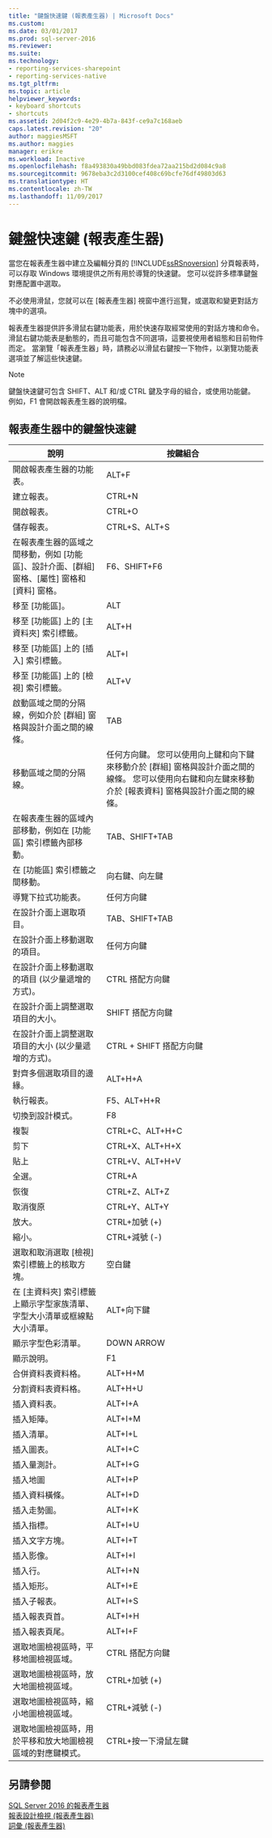 ```yaml
---
title: "鍵盤快速鍵 (報表產生器) | Microsoft Docs"
ms.custom: 
ms.date: 03/01/2017
ms.prod: sql-server-2016
ms.reviewer: 
ms.suite: 
ms.technology:
- reporting-services-sharepoint
- reporting-services-native
ms.tgt_pltfrm: 
ms.topic: article
helpviewer_keywords:
- keyboard shortcuts
- shortcuts
ms.assetid: 2d04f2c9-4e29-4b7a-843f-ce9a7c168aeb
caps.latest.revision: "20"
author: maggiesMSFT
ms.author: maggies
manager: erikre
ms.workload: Inactive
ms.openlocfilehash: f8a493830a49bbd083fdea72aa215bd2d084c9a8
ms.sourcegitcommit: 9678eba3c2d3100cef408c69bcfe76df49803d63
ms.translationtype: HT
ms.contentlocale: zh-TW
ms.lasthandoff: 11/09/2017
---
```

# <a name="keyboard-shortcuts-report-builder"></a>鍵盤快速鍵 (報表產生器)
  當您在報表產生器中建立及編輯分頁的 [!INCLUDE[ssRSnoversion](../../includes/ssrsnoversion-md.md)] 分頁報表時，可以存取 Windows 環境提供之所有用於導覽的快速鍵。 您可以從許多標準鍵盤對應配置中選取。  
  
 不必使用滑鼠，您就可以在 [報表產生器] 視窗中進行巡覽，或選取和變更對話方塊中的選項。  
  
 報表產生器提供許多滑鼠右鍵功能表，用於快速存取經常使用的對話方塊和命令。 滑鼠右鍵功能表是動態的，而且可能包含不同選項，這要視使用者組態和目前物件而定。 當瀏覽「報表產生器」時，請務必以滑鼠右鍵按一下物件，以瀏覽功能表選項並了解這些快速鍵。  
  
> [!NOTE]  
>  鍵盤快速鍵可包含 SHIFT、ALT 和/或 CTRL 鍵及字母的組合，或使用功能鍵。 例如，F1 會開啟報表產生器的說明檔。  
  
## <a name="keyboard-shortcuts-in-report-builder"></a>報表產生器中的鍵盤快速鍵  
  
|說明|按鍵組合|  
|-----------------|---------------------|  
|開啟報表產生器的功能表。|ALT+F|  
|建立報表。|CTRL+N|  
|開啟報表。|CTRL+O|  
|儲存報表。|CTRL+S、ALT+S|  
|在報表產生器的區域之間移動，例如 [功能區]、設計介面、[群組] 窗格、[屬性] 窗格和 [資料] 窗格。|F6、SHIFT+F6|  
|移至 [功能區]。|ALT|  
|移至 [功能區] 上的 [主資料夾] 索引標籤。|ALT+H|  
|移至 [功能區] 上的 [插入] 索引標籤。|ALT+I|  
|移至 [功能區] 上的 [檢視] 索引標籤。|ALT+V|  
|啟動區域之間的分隔線，例如介於 [群組] 窗格與設計介面之間的線條。|TAB|  
|移動區域之間的分隔線。|任何方向鍵。 您可以使用向上鍵和向下鍵來移動介於 [群組] 窗格與設計介面之間的線條。 您可以使用向右鍵和向左鍵來移動介於 [報表資料] 窗格與設計介面之間的線條。|  
|在報表產生器的區域內部移動，例如在 [功能區] 索引標籤內部移動。|TAB、SHIFT+TAB|  
|在 [功能區] 索引標籤之間移動。|向右鍵、向左鍵|  
|導覽下拉式功能表。|任何方向鍵|  
|在設計介面上選取項目。|TAB、SHIFT+TAB|  
|在設計介面上移動選取的項目。|任何方向鍵|  
|在設計介面上移動選取的項目 (以少量遞增的方式)。|CTRL 搭配方向鍵|  
|在設計介面上調整選取項目的大小。|SHIFT 搭配方向鍵|  
|在設計介面上調整選取項目的大小 (以少量遞增的方式)。|CTRL + SHIFT 搭配方向鍵|  
|對齊多個選取項目的邊緣。|ALT+H+A|  
|執行報表。|F5、ALT+H+R|  
|切換到設計模式。|F8|  
|複製|CTRL+C、ALT+H+C|  
|剪下|CTRL+X、ALT+H+X|  
|貼上|CTRL+V、ALT+H+V|  
|全選。|CTRL+A|  
|恢復|CTRL+Z、ALT+Z|  
|取消復原|CTRL+Y、ALT+Y|  
|放大。|CTRL+加號 (+)|  
|縮小。|CTRL+減號 (-)|  
|選取和取消選取 [檢視] 索引標籤上的核取方塊。|空白鍵|  
|在 [主資料夾] 索引標籤上顯示字型家族清單、字型大小清單或框線點大小清單。|ALT+向下鍵|  
|顯示字型色彩清單。|DOWN ARROW|  
|顯示說明。|F1|  
|合併資料表資料格。|ALT+H+M|  
|分割資料表資料格。|ALT+H+U|  
|插入資料表。|ALT+I+A|  
|插入矩陣。|ALT+I+M|  
|插入清單。|ALT+I+L|  
|插入圖表。|ALT+I+C|  
|插入量測計。|ALT+I+G|  
|插入地圖|ALT+I+P|  
|插入資料橫條。|ALT+I+D|  
|插入走勢圖。|ALT+I+K|  
|插入指標。|ALT+I+U|  
|插入文字方塊。|ALT+I+T|  
|插入影像。|ALT+I+I|  
|插入行。|ALT+I+N|  
|插入矩形。|ALT+I+E|  
|插入子報表。|ALT+I+S|  
|插入報表頁首。|ALT+I+H|  
|插入報表頁尾。|ALT+I+F|  
|選取地圖檢視區時，平移地圖檢視區域。|CTRL 搭配方向鍵|  
|選取地圖檢視區時，放大地圖檢視區域。|CTRL+加號 (+)|  
|選取地圖檢視區時，縮小地圖檢視區域。|CTRL+減號 (-)|  
|選取地圖檢視區時，用於平移和放大地圖檢視區域的對應鍵模式。|CTRL+按一下滑鼠左鍵|  
  
## <a name="see-also"></a>另請參閱  
 [SQL Server 2016 的報表產生器](../../reporting-services/report-builder/report-builder-in-sql-server-2016.md)   
 [報表設計檢視 &#40;報表產生器&#41;](../../reporting-services/report-builder/report-design-view-report-builder.md)   
 [詞彙 &#40;報表產生器&#41;](../../reporting-services/report-builder/glossary-report-builder.md)  
  
  
